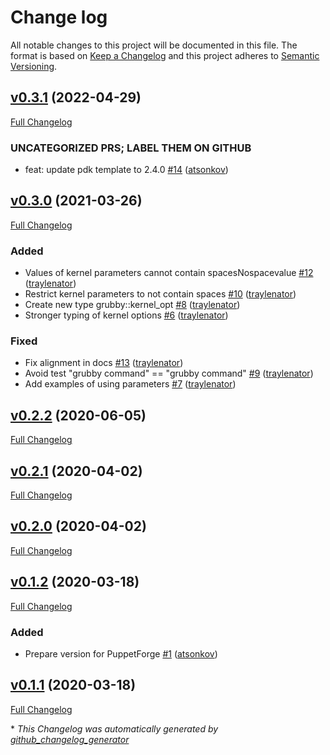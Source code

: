 # Change log

All notable changes to this project will be documented in this file. The format is based on [Keep a Changelog](http://keepachangelog.com/en/1.0.0/) and this project adheres to [Semantic Versioning](http://semver.org).

## [v0.3.1](https://github.com/atsonkov/puppet-module-grubby/tree/v0.3.1) (2022-04-29)

[Full Changelog](https://github.com/atsonkov/puppet-module-grubby/compare/v0.3.0...v0.3.1)

### UNCATEGORIZED PRS; LABEL THEM ON GITHUB

- feat: update pdk template to 2.4.0 [\#14](https://github.com/atsonkov/puppet-module-grubby/pull/14) ([atsonkov](https://github.com/atsonkov))

## [v0.3.0](https://github.com/atsonkov/puppet-module-grubby/tree/v0.3.0) (2021-03-26)

[Full Changelog](https://github.com/atsonkov/puppet-module-grubby/compare/v0.2.2...v0.3.0)

### Added

- Values of kernel parameters cannot contain spacesNospacevalue [\#12](https://github.com/atsonkov/puppet-module-grubby/pull/12) ([traylenator](https://github.com/traylenator))
- Restrict kernel parameters to not contain spaces [\#10](https://github.com/atsonkov/puppet-module-grubby/pull/10) ([traylenator](https://github.com/traylenator))
- Create new type grubby::kernel\_opt [\#8](https://github.com/atsonkov/puppet-module-grubby/pull/8) ([traylenator](https://github.com/traylenator))
- Stronger typing of kernel options [\#6](https://github.com/atsonkov/puppet-module-grubby/pull/6) ([traylenator](https://github.com/traylenator))

### Fixed

- Fix alignment in docs [\#13](https://github.com/atsonkov/puppet-module-grubby/pull/13) ([traylenator](https://github.com/traylenator))
- Avoid test "grubby command" == "grubby command" [\#9](https://github.com/atsonkov/puppet-module-grubby/pull/9) ([traylenator](https://github.com/traylenator))
- Add examples of using parameters [\#7](https://github.com/atsonkov/puppet-module-grubby/pull/7) ([traylenator](https://github.com/traylenator))

## [v0.2.2](https://github.com/atsonkov/puppet-module-grubby/tree/v0.2.2) (2020-06-05)

[Full Changelog](https://github.com/atsonkov/puppet-module-grubby/compare/v0.2.1...v0.2.2)

## [v0.2.1](https://github.com/atsonkov/puppet-module-grubby/tree/v0.2.1) (2020-04-02)

[Full Changelog](https://github.com/atsonkov/puppet-module-grubby/compare/v0.2.0...v0.2.1)

## [v0.2.0](https://github.com/atsonkov/puppet-module-grubby/tree/v0.2.0) (2020-04-02)

[Full Changelog](https://github.com/atsonkov/puppet-module-grubby/compare/v0.1.2...v0.2.0)

## [v0.1.2](https://github.com/atsonkov/puppet-module-grubby/tree/v0.1.2) (2020-03-18)

[Full Changelog](https://github.com/atsonkov/puppet-module-grubby/compare/v0.1.1...v0.1.2)

### Added

- Prepare version for PuppetForge [\#1](https://github.com/atsonkov/puppet-module-grubby/pull/1) ([atsonkov](https://github.com/atsonkov))

## [v0.1.1](https://github.com/atsonkov/puppet-module-grubby/tree/v0.1.1) (2020-03-18)

[Full Changelog](https://github.com/atsonkov/puppet-module-grubby/compare/8ba431204333a544ae7999c1ff55f07e6f8ad5ba...v0.1.1)



\* *This Changelog was automatically generated by [github_changelog_generator](https://github.com/github-changelog-generator/github-changelog-generator)*
